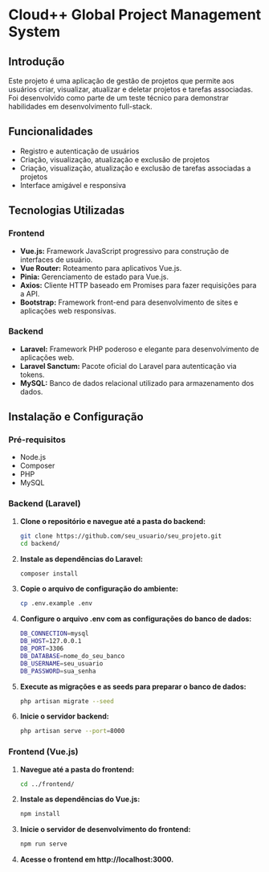 # Cloud++ Global Project Management System

## Introdução

Este projeto é uma aplicação de gestão de projetos que permite aos usuários criar, visualizar, atualizar e deletar projetos e tarefas associadas. Foi desenvolvido como parte de um teste técnico para demonstrar habilidades em desenvolvimento full-stack.

## Funcionalidades

- Registro e autenticação de usuários
- Criação, visualização, atualização e exclusão de projetos
- Criação, visualização, atualização e exclusão de tarefas associadas a projetos
- Interface amigável e responsiva

## Tecnologias Utilizadas

### Frontend

- **Vue.js:** Framework JavaScript progressivo para construção de interfaces de usuário.
- **Vue Router:** Roteamento para aplicativos Vue.js.
- **Pinia:** Gerenciamento de estado para Vue.js.
- **Axios:** Cliente HTTP baseado em Promises para fazer requisições para a API.
- **Bootstrap:** Framework front-end para desenvolvimento de sites e aplicações web responsivas.

### Backend

- **Laravel:** Framework PHP poderoso e elegante para desenvolvimento de aplicações web.
- **Laravel Sanctum:** Pacote oficial do Laravel para autenticação via tokens.
- **MySQL:** Banco de dados relacional utilizado para armazenamento dos dados.


## Instalação e Configuração

### Pré-requisitos

- Node.js
- Composer
- PHP
- MySQL

### Backend (Laravel)

1. **Clone o repositório e navegue até a pasta do backend:**

   ```bash
   git clone https://github.com/seu_usuario/seu_projeto.git
   cd backend/
   
2. **Instale as dependências do Laravel:**

   ```bash
   composer install
   
3. **Copie o arquivo de configuração do ambiente:**

   ```bash
   cp .env.example .env
   
4. **Configure o arquivo .env com as configurações do banco de dados:**

   ```bash
   DB_CONNECTION=mysql
   DB_HOST=127.0.0.1
   DB_PORT=3306
   DB_DATABASE=nome_do_seu_banco
   DB_USERNAME=seu_usuario
   DB_PASSWORD=sua_senha
   
5. **Execute as migrações e as seeds para preparar o banco de dados:**

   ```bash
   php artisan migrate --seed

6. **Inicie o servidor backend:**

   ```bash
   php artisan serve --port=8000

### Frontend (Vue.js)

1. **Navegue até a pasta do frontend:**

   ```bash
   cd ../frontend/
   
2. **Instale as dependências do Vue.js:**

   ```bash
   npm install
   
3. **Inicie o servidor de desenvolvimento do frontend:**

   ```bash
   npm run serve
   
4. **Acesse o frontend em http://localhost:3000.**






   
   

